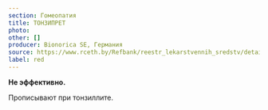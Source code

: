 ```yaml
---
section: Гомеопатия
title: ТОНЗИПРЕТ
photo:
other: []
producer: Bionorica SE, Германия
source: https://www.rceth.by/Refbank/reestr_lekarstvennih_sredstv/details/8153_07_12_17
label: red
---
```


**Не эффективно.**

Прописывают при тонзиллите.
